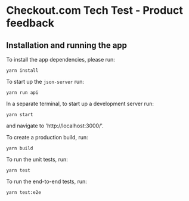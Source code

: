 # Checkout.com Tech Test - Product feedback

## Installation and running the app

To install the app dependencies, please run:

```
yarn install
```

To start up the `json-server` run:

```
yarn run api
```

In a separate terminal, to start up a development server run:

```
yarn start
```

and navigate to 'http://localhost:3000/'.

To create a production build, run:

```
yarn build
```

To run the unit tests, run:

```
yarn test
```

To run the end-to-end tests, run:

```
yarn test:e2e
```
